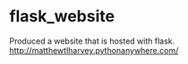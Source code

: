 # flask_website
Produced a website that is hosted with flask.
http://matthewtlharvey.pythonanywhere.com/
